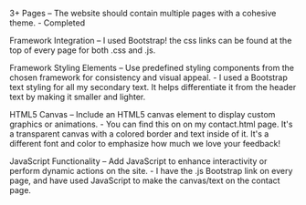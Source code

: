 3+ Pages – The website should contain multiple pages with a cohesive theme. - Completed

Framework Integration – I used Bootstrap! the css links can be found at the top of every page for both .css and .js.

Framework Styling Elements – Use predefined styling components from the chosen framework for consistency and visual appeal. - I used a Bootstrap text styling for all my secondary text. It helps differentiate it from the header text by making it smaller and lighter.

HTML5 Canvas – Include an HTML5 canvas element to display custom graphics or animations. - You can find this on on my contact.html page. It's a transparent canvas with a colored border and text inside of it. It's a different font and color to emphasize how much we love your feedback!

JavaScript Functionality – Add JavaScript to enhance interactivity or perform dynamic actions on the site. - I have the .js Bootstrap link on every page, and have used JavaScript to make the canvas/text on the contact page.